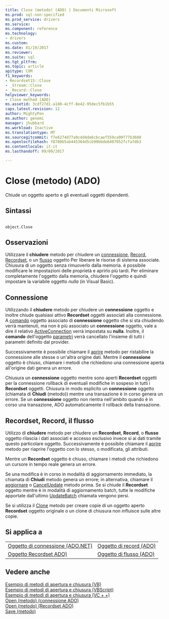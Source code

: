 ```yaml
---
title: Close (metodo) (ADO) | Documenti Microsoft
ms.prod: sql-non-specified
ms.prod_service: drivers
ms.service: 
ms.component: reference
ms.technology:
- drivers
ms.custom: 
ms.date: 01/19/2017
ms.reviewer: 
ms.suite: sql
ms.tgt_pltfrm: 
ms.topic: article
apitype: COM
f1_keywords:
- Recordset15::Close
- _Stream::Close
- _Record::Close
helpviewer_keywords:
- Close method [ADO]
ms.assetid: 3cdf27d1-a180-4cff-8e42-95dec5fb1b55
caps.latest.revision: 12
author: MightyPen
ms.author: genemi
manager: jhubbard
ms.workload: Inactive
ms.translationtype: MT
ms.sourcegitcommit: f7e6274d77a9cdd4de6cbcaef559ca99f77b3608
ms.openlocfilehash: f8780b5ab445364d5cb99bbde6407052fcfa7db3
ms.contentlocale: it-it
ms.lasthandoff: 09/09/2017

---
```

# <a name="close-method-ado"></a>Close (metodo) (ADO)
Chiude un oggetto aperto e gli eventuali oggetti dipendenti.  
  
## <a name="syntax"></a>Sintassi  
  
```  
  
object.Close  
```  
  
## <a name="remarks"></a>Osservazioni  
 Utilizzare il **chiudere** metodo per chiudere un [connessione](../../../ado/reference/ado-api/connection-object-ado.md), [Record](../../../ado/reference/ado-api/record-object-ado.md), [Recordset](../../../ado/reference/ado-api/recordset-object-ado.md), o un [flusso](../../../ado/reference/ado-api/stream-object-ado.md) oggetto Per liberare le risorse di sistema associate. Chiusura di un oggetto senza rimuoverlo dalla memoria. è possibile modificare le impostazioni delle proprietà e aprirlo più tardi. Per eliminare completamente l'oggetto dalla memoria, chiudere l'oggetto e quindi impostare la variabile oggetto *nulla* (in Visual Basic).  
  
## <a name="connection"></a>Connessione  
 Utilizzando il **chiudere** metodo per chiudere un **connessione** oggetto e inoltre chiude qualsiasi attivo **Recordset** oggetti associati alla connessione. A [comando](../../../ado/reference/ado-api/command-object-ado.md) oggetto associato di **connessione** oggetto che si sta chiudendo verrà mantenuti, ma non è più associato un **connessione** oggetto, vale a dire il relativo [ ActiveConnection](../../../ado/reference/ado-api/activeconnection-property-ado.md) verrà impostata su **nulla**. Inoltre, il **comando** dell'oggetto [parametri](../../../ado/reference/ado-api/parameters-collection-ado.md) verrà cancellato l'insieme di tutti i parametri definito dal provider.  
  
 Successivamente è possibile chiamare il [aprire](../../../ado/reference/ado-api/open-method-ado-connection.md) metodo per ristabilire la connessione alle stesse o un'altra origine dati. Mentre il **connessione** oggetto è chiuso, chiamare i metodi che richiedono una connessione aperta all'origine dati genera un errore.  
  
 Chiusura un **connessione** oggetto mentre sono aperti **Recordset** oggetti per la connessione rollback di eventuali modifiche in sospeso in tutti i **Recordset** oggetti. Chiusura in modo esplicito un **connessione** oggetto (chiamata di **Chiudi** (metodo)) mentre una transazione è in corso genera un errore. Se un **connessione** oggetto non rientra nell'ambito quando è in corso una transazione, ADO automaticamente il rollback della transazione.  
  
## <a name="recordset-record-stream"></a>Recordset, Record, il flusso  
 Utilizzo di **chiudere** metodo per chiudere un **Recordset**, **Record**, o **flusso** oggetto rilascia i dati associati e accesso esclusivo invece si ai dati tramite questo particolare oggetto. Successivamente è possibile chiamare il [aprire](../../../ado/reference/ado-api/open-method-ado-recordset.md) metodo per riaprire l'oggetto con lo stesso, o modificata, gli attributi.  
  
 Mentre un **Recordset** oggetto è chiuso, chiamare i metodi che richiedono un cursore in tempo reale genera un errore.  
  
 Se una modifica è in corso in modalità di aggiornamento immediato, la chiamata di **Chiudi** metodo genera un errore; in alternativa, chiamare il [aggiornare](../../../ado/reference/ado-api/update-method.md) o [CancelUpdate](../../../ado/reference/ado-api/cancelupdate-method-ado.md) metodo prima. Se si chiude il **Recordset** oggetto mentre è in modalità di aggiornamento batch, tutte le modifiche apportate dall'ultimo [UpdateBatch](../../../ado/reference/ado-api/updatebatch-method.md) chiamata vengono persi.  
  
 Se si utilizza il [Clone](../../../ado/reference/ado-api/clone-method-ado.md) metodo per creare copie di un oggetto aperto **Recordset** oggetto originale o un clone di chiusura non influisce sulle altre copie.  
  
## <a name="applies-to"></a>Si applica a  
  
|||  
|-|-|  
|[Oggetto di connessione (ADO.NET)](../../../ado/reference/ado-api/connection-object-ado.md)|[Oggetto di record (ADO)](../../../ado/reference/ado-api/record-object-ado.md)|  
|[Oggetto Recordset ADO)](../../../ado/reference/ado-api/recordset-object-ado.md)|[Oggetto di flusso (ADO)](../../../ado/reference/ado-api/stream-object-ado.md)|  
  
## <a name="see-also"></a>Vedere anche  
 [Esempio di metodi di apertura e chiusura (VB)](../../../ado/reference/ado-api/open-and-close-methods-example-vb.md)   
 [Esempio di metodi di apertura e chiusura (VBScript)](../../../ado/reference/ado-api/open-and-close-methods-example-vbscript.md)   
 [Esempio di metodi di apertura e chiusura (VC + +)](../../../ado/reference/ado-api/open-and-close-methods-example-vc.md)   
 [Open (metodo) (connessione ADO)](../../../ado/reference/ado-api/open-method-ado-connection.md)   
 [Open (metodo) (Recordset ADO)](../../../ado/reference/ado-api/open-method-ado-recordset.md)   
 [Save (metodo)](../../../ado/reference/ado-api/save-method.md)

